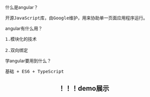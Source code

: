 什么是angular？
<pre>开源JavaScript库，由Google维护，用来协助单一页面应用程序运行。</pre>


angular有什么用？
<pre>
1.模块化的技术<br>
2.双向绑定
</pre>

学angular要用到什么？
<pre>基础 + ES6 + TypeScript</pre>


<h2><center>！！！demo展示</center></h2>
